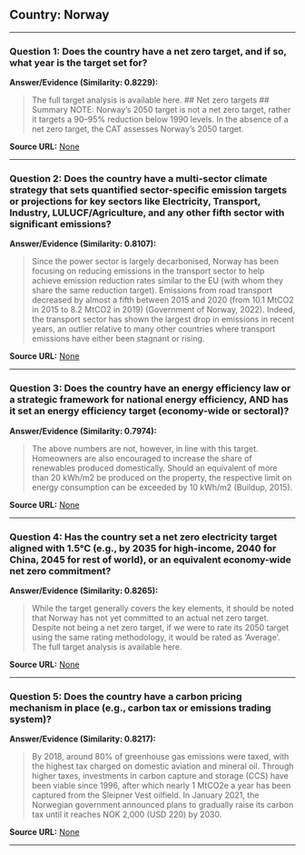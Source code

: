 ## Country: Norway

---
### Question 1: Does the country have a net zero target, and if so, what year is the target set for?

**Answer/Evidence (Similarity: 0.8229):**
> The full target analysis is available here. ## Net zero targets  ## Summary  NOTE: Norway’s 2050 target is not a net zero target, rather it targets a 90–95% reduction below 1990 levels. In the absence of a net zero target, the CAT assesses Norway’s 2050 target.

**Source URL:** [None](None)

---
### Question 2: Does the country have a multi-sector climate strategy that sets quantified sector-specific emission targets or projections for key sectors like Electricity, Transport, Industry, LULUCF/Agriculture, and any other fifth sector with significant emissions?

**Answer/Evidence (Similarity: 0.8107):**
> Since the power sector is largely decarbonised, Norway has been focusing on reducing emissions in the transport sector to help achieve emission reduction rates similar to the EU (with whom they share the same reduction target). Emissions from road transport decreased by almost a fifth between 2015 and 2020 (from 10.1 MtCO2 in 2015 to 8.2 MtCO2 in 2019) (Government of Norway, 2022). Indeed, the transport sector has shown the largest drop in emissions in recent years, an outlier relative to many other countries where transport emissions have either been stagnant or rising.

**Source URL:** [None](None)

---
### Question 3: Does the country have an energy efficiency law or a strategic framework for national energy efficiency, AND has it set an energy efficiency target (economy-wide or sectoral)?

**Answer/Evidence (Similarity: 0.7974):**
> The above numbers are not, however, in line with this target. Homeowners are also encouraged to increase the share of renewables produced domestically. Should an equivalent of more than 20 kWh/m2 be produced on the property, the respective limit on energy consumption can be exceeded by 10 kWh/m2 (Buildup, 2015).

**Source URL:** [None](None)

---
### Question 4: Has the country set a net zero electricity target aligned with 1.5°C (e.g., by 2035 for high-income, 2040 for China, 2045 for rest of world), or an equivalent economy-wide net zero commitment?

**Answer/Evidence (Similarity: 0.8265):**
> While the target generally covers the key elements, it should be noted that Norway has not yet committed to an actual net zero target. Despite not being a net zero target, if we were to rate its 2050 target using the same rating methodology, it would be rated as ‘Average’. The full target analysis is available here.

**Source URL:** [None](None)

---
### Question 5: Does the country have a carbon pricing mechanism in place (e.g., carbon tax or emissions trading system)?

**Answer/Evidence (Similarity: 0.8217):**
> By 2018, around 80% of greenhouse gas emissions were taxed, with the highest tax charged on domestic aviation and mineral oil. Through higher taxes, investments in carbon capture and storage (CCS) have been viable since 1996, after which nearly 1 MtCO2e a year has been captured from the Sleipner Vest oilfield. In January 2021, the Norwegian government announced plans to gradually raise its carbon tax until it reaches NOK 2,000 (USD 220) by 2030.

**Source URL:** [None](None)

---
